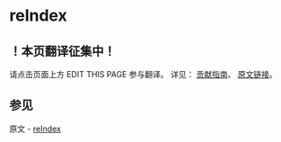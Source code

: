 # reIndex

## ！本页翻译征集中！

请点击页面上方 EDIT THIS PAGE 参与翻译。
详见：
[贡献指南]( https://github.com/JinMuInfo/MongoDB-Manual-zh/blob/master/CONTRIBUTING.md )、
[原文链接](  https://docs.mongodb.com/manual/reference/command/reIndex/  )。

## 参见

原文 - [reIndex]( https://docs.mongodb.com/manual/reference/command/reIndex/ )

